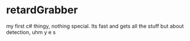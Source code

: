 # retardGrabber
my first c# thingy, nothing special. Its fast and gets all the stuff but about detection, uhm y e s
